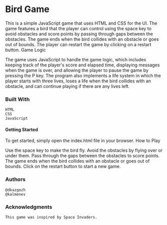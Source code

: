 # Bird Game

This is a simple JavaScript game that uses HTML and CSS for the UI. The game features a bird that the player can control using the space key to avoid obstacles and score points by passing through gaps between the obstacles. The game ends when the bird collides with an obstacle or goes out of bounds. The player can restart the game by clicking on a restart button.
Game Logic

The game uses JavaScript to handle the game logic, which includes keeping track of the player's score and elapsed time, displaying messages when the game is over, and allowing the player to pause the game by pressing the P key. The program also implements a life system in which the player starts with three lives, loses a life when the bird collides with an obstacle, and can continue playing if there are any lives left.

### Built With

    HTML
    CSS
    JavaScript

#### Getting Started

To get started, simply open the index.html file in your browser.
How to Play

Use the space key to make the bird fly. Avoid the obstacles by flying over or under them. Pass through the gaps between the obstacles to score points. The game ends when the bird collides with an obstacle or goes out of bounds. Click on the restart button to start a new game.

### Authors

    @dkazgozh
    @kalmenev

### Acknowledgments

    This game was inspired by Space Invaders.

